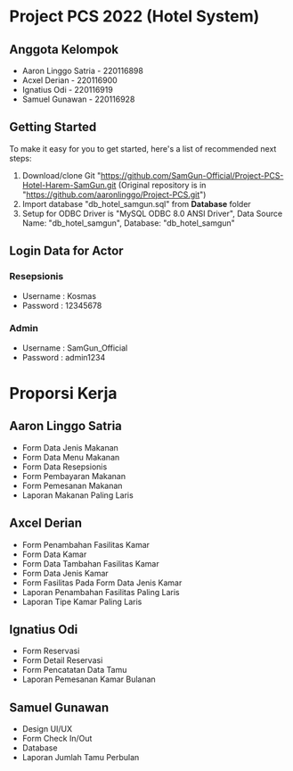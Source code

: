 # Project PCS 2022 (Hotel System)

## Anggota Kelompok
* Aaron Linggo Satria - 220116898
* Acxel Derian - 220116900
* Ignatius Odi - 220116919
* Samuel Gunawan - 220116928

## Getting Started

To make it easy for you to get started, here's a list of recommended next steps:

1. Download/clone Git "https://github.com/SamGun-Official/Project-PCS-Hotel-Harem-SamGun.git (Original repository is in "https://github.com/aaronlinggo/Project-PCS.git")
2. Import database "db_hotel_samgun.sql" from **Database** folder
3. Setup for ODBC Driver is "MySQL ODBC 8.0 ANSI Driver", Data Source Name: "db_hotel_samgun", Database: "db_hotel_samgun"

## Login Data for Actor

### Resepsionis
* Username : Kosmas
* Password : 12345678

### Admin
* Username : SamGun_Official
* Password : admin1234

# Proporsi Kerja

## Aaron Linggo Satria
* Form Data Jenis Makanan
* Form Data Menu Makanan
* Form Data Resepsionis
* Form Pembayaran Makanan
* Form Pemesanan Makanan
* Laporan Makanan Paling Laris

## Axcel Derian
* Form Penambahan Fasilitas Kamar
* Form Data Kamar
* Form Data Tambahan Fasilitas Kamar
* Form Data Jenis Kamar
* Form Fasilitas Pada Form Data Jenis Kamar
* Laporan Penambahan Fasilitas Paling Laris
* Laporan Tipe Kamar Paling Laris

## Ignatius Odi
* Form Reservasi
* Form Detail Reservasi
* Form Pencatatan Data Tamu
* Laporan Pemesanan Kamar Bulanan

## Samuel Gunawan
* Design UI/UX
* Form Check In/Out
* Database
* Laporan Jumlah Tamu Perbulan
